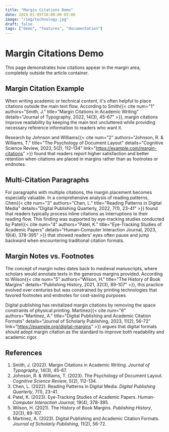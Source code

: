```yaml
---
title: "Margin Citations Demo"
date: 2024-01-05T10:00:00-05:00
image: "/img/technology.jpg"
draft: false
tags: ["demo", "features", "documentation"]
---
```


# Margin Citations Demo

This page demonstrates how citations appear in the margin area, completely outside the article container.

## Margin Citation Example

When writing academic or technical content, it's often helpful to place citations outside the main text flow. According to Smith{{< cite num="1" authors="Smith, J." title="Margin Citations in Academic Writing" details="Journal of Typography, 2022, 14(3), 45-67" >}}, margin citations improve readability by keeping the main text uncluttered while providing necessary reference information to readers who want it.

Research by Johnson and Williams{{< cite num="2" authors="Johnson, R. & Williams, T." title="The Psychology of Document Layout" details="Cognitive Science Review, 2023, 5(2), 112-134" link="https://example.com/margin-citations" >}} found that readers report higher satisfaction and better retention when citations are placed in margins rather than as footnotes or endnotes.

## Multi-Citation Paragraphs

For paragraphs with multiple citations, the margin placement becomes especially valuable. In a comprehensive analysis of reading patterns, Chen{{< cite num="3" authors="Chen, L." title="Reading Patterns in Digital Media" details="Digital Publishing Quarterly, 2022, 7(1), 23-41" >}} found that readers typically process inline citations as interruptions to their reading flow. This finding was supported by eye-tracking studies conducted by Patel{{< cite num="4" authors="Patel, K." title="Eye-Tracking Studies of Academic Papers" details="Human-Computer Interaction Journal, 2023, 19(4), 378-395" >}} that showed readers' eyes often pause and jump backward when encountering traditional citation formats.

## Margin Notes vs. Footnotes

The concept of margin notes dates back to medieval manuscripts, where scholars would annotate texts in the generous margins provided. According to Wilson{{< cite num="5" authors="Wilson, H." title="The History of Book Margins" details="Publishing History, 2021, 32(3), 89-107" >}}, this practice evolved over centuries but was constrained by printing technologies that favored footnotes and endnotes for cost-saving purposes.

Digital publishing has revitalized margin citations by removing the space constraints of physical printing. Martinez{{< cite num="6" authors="Martinez, A." title="Digital Publishing and Academic Citation Formats" details="Journal of Scholarly Publishing, 2023, 11(2), 56-72" link="https://example.org/digital-margins" >}} argues that digital formats should adopt margin citation as the standard to improve both readability and academic rigor.

## References

1. Smith, J. (2022). Margin Citations in Academic Writing. *Journal of Typography*, 14(3), 45-67.
2. Johnson, R. & Williams, T. (2023). The Psychology of Document Layout. *Cognitive Science Review*, 5(2), 112-134.
3. Chen, L. (2022). Reading Patterns in Digital Media. *Digital Publishing Quarterly*, 7(1), 23-41.
4. Patel, K. (2023). Eye-Tracking Studies of Academic Papers. *Human-Computer Interaction Journal*, 19(4), 378-395.
5. Wilson, H. (2021). The History of Book Margins. *Publishing History*, 32(3), 89-107.
6. Martinez, A. (2023). Digital Publishing and Academic Citation Formats. *Journal of Scholarly Publishing*, 11(2), 56-72. 